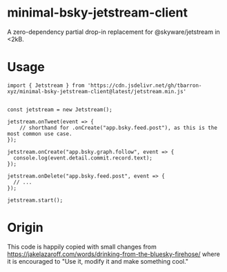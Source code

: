 # minimal-bsky-jetstream-client
A zero-dependency partial drop-in replacement for @skyware/jetstream in <2kB.

# Usage
```
import { Jetstream } from 'https://cdn.jsdelivr.net/gh/tbarron-xyz/minimal-bsky-jetstream-client@latest/jetstream.min.js'


const jetstream = new Jetstream();

jetstream.onTweet(event => {
    // shorthand for .onCreate("app.bsky.feed.post"), as this is the most common use case.
});

jetstream.onCreate("app.bsky.graph.follow", event => {
  console.log(event.detail.commit.record.text);
});

jetstream.onDelete("app.bsky.feed.post", event => {
  // ...
});

jetstream.start();
```

# Origin
This code is happily copied with small changes from https://jakelazaroff.com/words/drinking-from-the-bluesky-firehose/ where it is encouraged to "Use it, modify it and make something cool."